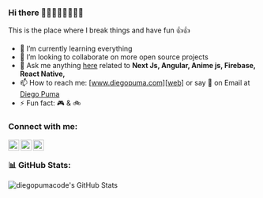 ### Hi there 👋👋👋👋👋👋👋👋


This is the place where I break things and have fun 👍👍

- 🌱 I’m currently learning everything
- 👯 I’m looking to collaborate on more open source projects
- 💬 Ask me anything [here](https://github.com/diegopumacode/diegopumacode/issues) related to <b>Next Js, Angular, Anime js, Firebase, React Native, </b>
- 📫 How to reach me: [www.diegopuma.com][web] or say 👋 on Email at [Diego Puma](mailto:diegopumacode@gmail.com)
- ⚡ Fun fact: 🎮 & 🚲

### Connect with me:

[<img align="left" alt="diegopuma | LinkedIn" width="22px" src="https://cdn.jsdelivr.net/npm/simple-icons@v3/icons/linkedin.svg" />][linkedin]
[<img align="left" alt="diegopuma | Twitter" width="22px" src="https://cdn.jsdelivr.net/npm/simple-icons@v3/icons/twitter.svg" />][twitter]
[<img align="left" alt="diegopuma | GitHub" width="22px" src="https://cdn.jsdelivr.net/npm/simple-icons@v3/icons/github.svg" />][github]

<br />

### 📊 GitHub Stats:
![diegopumacode's GitHub Stats](https://github-readme-stats.vercel.app/api?username=diegopumacode&show_icons=true&theme=dracula&count_private=true&include_all_commits=true&hide=contribs,issues,stars)


[linkedin]: https://www.linkedin.com/in/diegopumapaco/
[twitter]: https://twitter.com/DiegoP38940444
[github]: https://github.com/diegopumacode
[blog]: https://diegopuma.com
